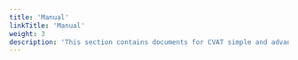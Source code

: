 ```yaml
---
title: 'Manual'
linkTitle: 'Manual'
weight: 3
description: 'This section contains documents for CVAT simple and advanced users'
---
```

